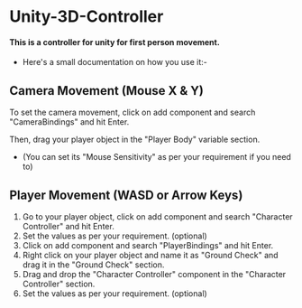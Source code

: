 # Unity-3D-Controller
#### This is a controller for unity for first person movement.
* Here's a small documentation on how you use it:-

## Camera Movement (Mouse X & Y)
To set the camera movement, click on add component and search "CameraBindings" and hit Enter.

Then, drag your player object in the "Player Body" variable section.
* (You can set its "Mouse Sensitivity" as per your requirement if you need to)

## Player Movement (WASD or Arrow Keys)
1. Go to your player object, click on add component and search "Character Controller" and hit Enter.
2. Set the values as per your requirement. (optional)
3. Click on add component and search "PlayerBindings" and hit Enter.
4. Right click on your player object and name it as "Ground Check" and drag it in the "Ground Check" section.
5. Drag and drop the "Character Controller" component in the "Character Controller" section.
6. Set the values as per your requirement. (optional)
